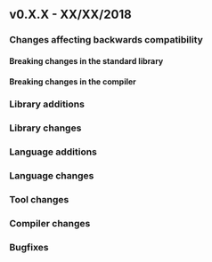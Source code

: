 ## v0.X.X - XX/XX/2018

### Changes affecting backwards compatibility

#### Breaking changes in the standard library

#### Breaking changes in the compiler

### Library additions

### Library changes

### Language additions

### Language changes

### Tool changes

### Compiler changes

### Bugfixes
